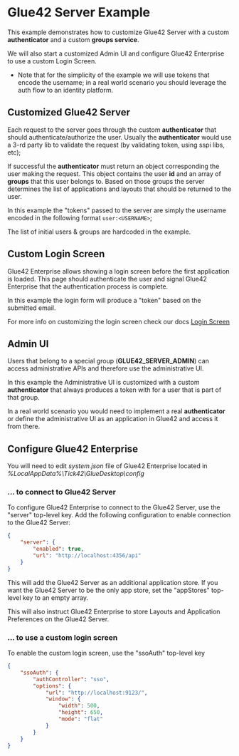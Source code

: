 # Glue42 Server Example

This example demonstrates how to customize Glue42 Server with a custom **authenticator** and a custom **groups service**.

We will also start a customized Admin UI and configure Glue42 Enterprise to use a custom Login Screen.

* Note that for the simplicity of the example we will use tokens that encode the username; in a real world scenario you should leverage the auth flow to an identity platform.

## Customized Glue42 Server

Each request to the server goes through the custom **authenticator** that should authenticate/authorize the user. Usually the **authenticator** would use a 3-rd party lib to validate the request (by validating token, using sspi libs, etc); 

If successful the **authenticator** must return an object corresponding the user making the request. This object contains the user **id** and an array of **groups** that this user belongs to. Based on those groups the server determines the list of applications and layouts that should be returned to the user.

In this example the "tokens" passed to the server are simply the username encoded in the following format `user:<USERNAME>`;

The list of initial users & groups are hardcoded in the example.

## Custom Login Screen

Glue42 Enterprise allows showing a login screen before the first application is loaded. This page should authenticate the user and signal Glue42 Enterprise that the authentication process is complete. 

In this example the login form will produce a "token" based on the submitted email.

For more info on customizing the login screen check our docs [Login Screen](https://docs.glue42.com/getting-started/how-to/rebrand-glue42/functionality/index.html#login_screen)
## Admin UI

Users that belong to a special group (**GLUE42_SERVER_ADMIN**) can access administrative APIs and therefore use the administrative UI.

In this example the Administrative UI is customized with a custom **authenticator** that always produces a token with for a user that is part of that group.

In a real world scenario you would need to implement a real **authenticator** or define the administrative UI as an application in Glue42 and access it from there.

## Configure Glue42 Enterprise

You will need to edit *system.json* file of Glue42 Enterprise located in *%LocalAppData%\Tick42\GlueDesktop\config*

### ... to connect to Glue42 Server
To configure Glue42 Enterprise to connect to the Glue42 Server, use the "server" top-level key. Add the following configuration to enable connection to the Glue42 Server:

```json
{
    "server": {
        "enabled": true,
        "url": "http://localhost:4356/api"
    }
}
```

This will add the Glue42 Server as an additional application store. If you want the Glue42 Server to be the only app store, set the "appStores" top-level key to an empty array.

This will also instruct Glue42 Enterprise to store Layouts and Application Preferences on the Glue42 Server.

### ... to use a custom login screen
To enable the custom login screen, use the "ssoAuth" top-level key

```json
{
    "ssoAuth": {
        "authController": "sso",
        "options": {
            "url": "http://localhost:9123/",
            "window": {
                "width": 500,
                "height": 650,
                "mode": "flat"
            }
        }
    }
}
```
